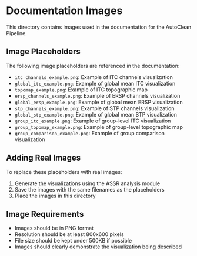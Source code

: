 # Documentation Images

This directory contains images used in the documentation for the AutoClean Pipeline.

## Image Placeholders

The following image placeholders are referenced in the documentation:

- `itc_channels_example.png`: Example of ITC channels visualization
- `global_itc_example.png`: Example of global mean ITC visualization
- `topomap_example.png`: Example of ITC topographic map
- `ersp_channels_example.png`: Example of ERSP channels visualization
- `global_ersp_example.png`: Example of global mean ERSP visualization
- `stp_channels_example.png`: Example of STP channels visualization
- `global_stp_example.png`: Example of global mean STP visualization
- `group_itc_example.png`: Example of group-level ITC visualization
- `group_topomap_example.png`: Example of group-level topographic map
- `group_comparison_example.png`: Example of group comparison visualization

## Adding Real Images

To replace these placeholders with real images:

1. Generate the visualizations using the ASSR analysis module
2. Save the images with the same filenames as the placeholders
3. Place the images in this directory

## Image Requirements

- Images should be in PNG format
- Resolution should be at least 800x600 pixels
- File size should be kept under 500KB if possible
- Images should clearly demonstrate the visualization being described 